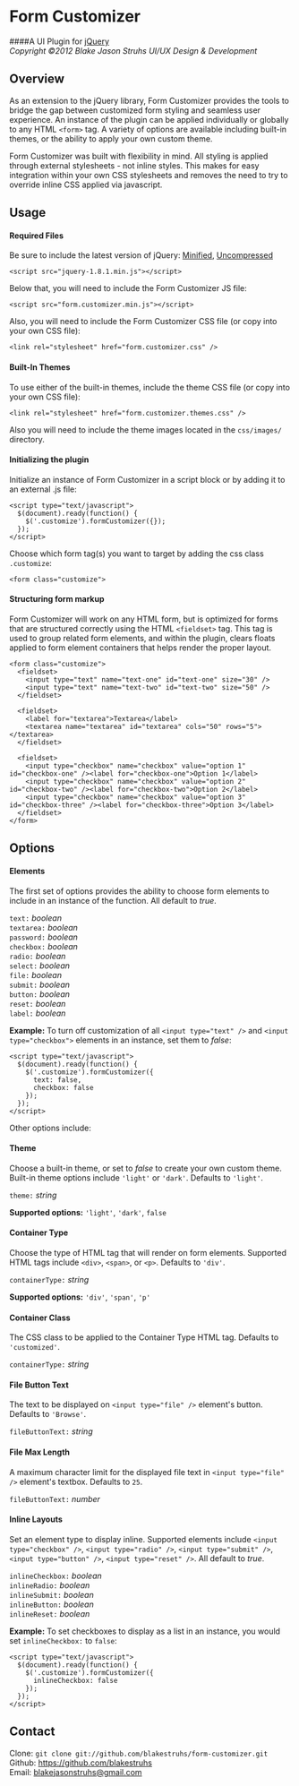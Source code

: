 Form Customizer
=========

####A UI Plugin for [jQuery][1]  
_Copyright ©2012 Blake Jason Struhs UI/UX Design & Development_

Overview
--------

As an extension to the jQuery library, Form Customizer provides the tools to bridge the gap between customized form styling and seamless user experience. An instance of the plugin can be applied individually or globally to any HTML `<form>` tag. A variety of options are available including built-in themes, or the ability to apply your own custom theme.

Form Customizer was built with flexibility in mind. All styling is applied through external stylesheets - not inline styles. This makes for easy integration within your own CSS stylesheets and removes the need to try to override inline CSS applied via javascript.


Usage
-----

#### Required Files  
Be sure to include the latest version of jQuery: [Minified][2], [Uncompressed][3]

    <script src="jquery-1.8.1.min.js"></script>  

Below that, you will need to include the Form Customizer JS file:

    <script src="form.customizer.min.js"></script>  

Also, you will need to include the Form Customizer CSS file (or copy into your own CSS file):  

    <link rel="stylesheet" href="form.customizer.css" />

#### Built-In Themes  
To use either of the built-in themes, include the theme CSS file (or copy into your own CSS file):

    <link rel="stylesheet" href="form.customizer.themes.css" />

Also you will need to include the theme images located in the `css/images/` directory.

#### Initializing the plugin  
Initialize an instance of Form Customizer in a script block or by adding it to an external .js file:

    <script type="text/javascript">  
      $(document).ready(function() {  
        $('.customize').formCustomizer({});  
      });  
    </script>

Choose which form tag(s) you want to target by adding the css class `.customize`:

    <form class="customize">

#### Structuring form markup
Form Customizer will work on any HTML form, but is optimized for forms that are structured correctly using the HTML `<fieldset>` tag. This tag is used to group related form elements, and within the plugin, clears floats applied to form element containers that helps render the proper layout. 
  
    <form class="customize">  
      <fieldset>  
        <input type="text" name="text-one" id="text-one" size="30" />  
        <input type="text" name="text-two" id="text-two" size="50" />  
      </fieldset>  

      <fieldset>  
        <label for="textarea">Textarea</label>  
        <textarea name="textarea" id="textarea" cols="50" rows="5"></textarea>  
      </fieldset>

      <fieldset>  
        <input type="checkbox" name="checkbox" value="option 1" id="checkbox-one" /><label for="checkbox-one">Option 1</label>  
        <input type="checkbox" name="checkbox" value="option 2" id="checkbox-two" /><label for="checkbox-two">Option 2</label>  
        <input type="checkbox" name="checkbox" value="option 3" id="checkbox-three" /><label for="checkbox-three">Option 3</label>  
      </fieldset>  
    </form>  

Options
-------

#### Elements  
The first set of options provides the ability to choose form elements to include in an instance of the function. All default to _true_.

`text:` _boolean_  
`textarea:` _boolean_  
`password:` _boolean_  
`checkbox:` _boolean_  
`radio:` _boolean_  
`select:` _boolean_  
`file:` _boolean_  
`submit:` _boolean_  
`button:` _boolean_  
`reset:` _boolean_  
`label:` _boolean_  

__Example:__ To turn off customization of all `<input type="text" />` and `<input type="checkbox">` elements in an instance, set them to _false_:

    <script type="text/javascript">  
      $(document).ready(function() {  
        $('.customize').formCustomizer({  
          text: false,  
          checkbox: false  
        });  
      });  
    </script>  

Other options include:

#### Theme  
Choose a built-in theme, or set to _false_ to create your own custom theme. Built-in theme options include `'light'` or `'dark'`. Defaults to `'light'`.

`theme:` _string_

__Supported options:__ `'light'`, `'dark'`, `false`  

#### Container Type  
Choose the type of HTML tag that will render on form elements. Supported HTML tags include `<div>`, `<span>`, or `<p>`. Defaults to `'div'`.

`containerType:` _string_

__Supported options:__ `'div'`, `'span'`, `'p'`  

#### Container Class  
The CSS class to be applied to the Container Type HTML tag. Defaults to `'customized'`.

`containerType:` _string_  

#### File Button Text  
The text to be displayed on `<input type="file" />` element's button. Defaults to `'Browse'`.

`fileButtonText:` _string_  

#### File Max Length  
A maximum character limit for the displayed file text in `<input type="file" />` element's textbox. Defaults to `25`.

`fileButtonText:` _number_    

#### Inline Layouts    
Set an element type to display inline. Supported elements include `<input type="checkbox" />`, `<input type="radio" />`, `<input type="submit" />`, `<input type="button" />`, `<input type="reset" />`. All default to _true_.  

`inlineCheckbox:` _boolean_    
`inlineRadio:` _boolean_  
`inlineSubmit:` _boolean_  
`inlineButton:` _boolean_  
`inlineReset:` _boolean_  

__Example:__ To set checkboxes to display as a list in an instance, you would set `inlineCheckbox:` to `false`:  

    <script type="text/javascript">  
      $(document).ready(function() {  
        $('.customize').formCustomizer({  
          inlineCheckbox: false  
        });  
      });  
    </script>  


Contact
-------

Clone: `git clone git://github.com/blakestruhs/form-customizer.git`  
Github: <https://github.com/blakestruhs>  
Email: <blakejasonstruhs@gmail.com>  

[1]: http://jquery.com/
[2]: http://code.jquery.com/jquery-1.8.1.min.js
[3]: http://code.jquery.com/jquery-1.8.1.js